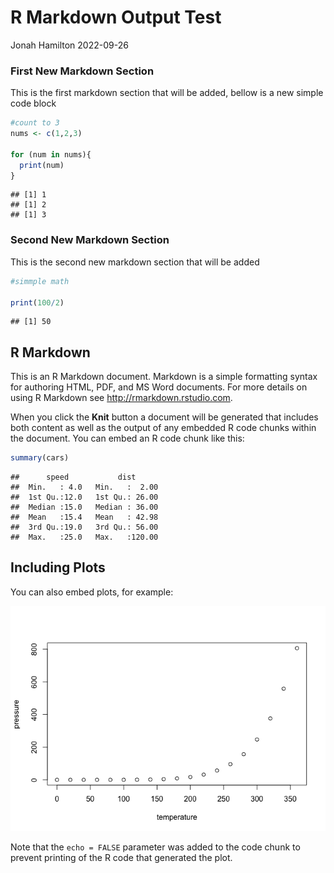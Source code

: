 R Markdown Output Test
================
Jonah Hamilton
2022-09-26

### First New Markdown Section

This is the first markdown section that will be added, bellow is a new
simple code block

``` r
#count to 3
nums <- c(1,2,3)

for (num in nums){
  print(num)
}
```

    ## [1] 1
    ## [1] 2
    ## [1] 3

### Second New Markdown Section

This is the second new markdown section that will be added

``` r
#simmple math

print(100/2)
```

    ## [1] 50

## R Markdown

This is an R Markdown document. Markdown is a simple formatting syntax
for authoring HTML, PDF, and MS Word documents. For more details on
using R Markdown see <http://rmarkdown.rstudio.com>.

When you click the **Knit** button a document will be generated that
includes both content as well as the output of any embedded R code
chunks within the document. You can embed an R code chunk like this:

``` r
summary(cars)
```

    ##      speed           dist       
    ##  Min.   : 4.0   Min.   :  2.00  
    ##  1st Qu.:12.0   1st Qu.: 26.00  
    ##  Median :15.0   Median : 36.00  
    ##  Mean   :15.4   Mean   : 42.98  
    ##  3rd Qu.:19.0   3rd Qu.: 56.00  
    ##  Max.   :25.0   Max.   :120.00

## Including Plots

You can also embed plots, for example:

![](521_lab4_RMarkdown_output_test_version-2_files/figure-gfm/pressure-1.png)<!-- -->

Note that the `echo = FALSE` parameter was added to the code chunk to
prevent printing of the R code that generated the plot.
